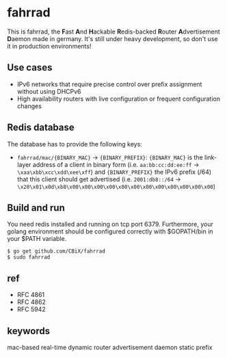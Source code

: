 # fahrrad

This is fahrrad, the **F**ast **A**nd **H**ackable **R**edis-backed **R**outer **A**dvertisement **D**aemon made in germany. It's still under heavy development, so don't use it in production environments!

## Use cases
* IPv6 networks that require precise control over prefix assignment without using DHCPv6
* High availability routers with live configuration or frequent configuration changes

## Redis database
The database has to provide the following keys:
* `fahrrad/mac/{BINARY_MAC}` → `{BINARY_PREFIX}`: `{BINARY_MAC}` is the link-layer address
  of a client in binary form (i.e. `aa:bb:cc:dd:ee:ff` → `\xaa\xbb\xcc\xdd\xee\xff`) and
  `{BINARY_PREFIX}` the IPv6 prefix (/64) that this client should get advertised (i.e.
  `2001:db8::/64` → `\x20\x01\x0d\xb8\x00\x00\x00\x00\x00\x00\x00\x00\x00\x00\x00\x00`)

## Build and run
You need redis installed and running on tcp port 6379. Furthermore, your
golang environment should be configured correctly with $GOPATH/bin in your
$PATH variable.

    $ go get github.com/CBiX/fahrrad
    $ sudo fahrrad

## ref
* RFC 4861
* RFC 4862
* RFC 5942

## keywords
mac-based real-time dynamic router advertisement daemon static prefix
